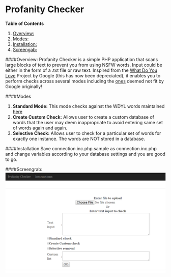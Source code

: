 # Profanity Checker
**Table of Contents** 
  1. [Overview:](#overview)
  2. [Modes:](#modes)
  3. [Installation:](#installation)
  4. [Screengab:](#screengrab)

####Overview:
Profanity Checker is a simple PHP application that scans large blocks of text to prevent you from using NSFW words. 
Input could be either in the form of a .txt file or raw text.
Inspired from the [What Do You Love](https://en.wikipedia.org/wiki/WDYL_(search_engine)) Project by Google (this has now been depreciated), it enables you to perform checks across several modes including the [ones](https://gist.github.com/jamiew/1112488) deemed not fit by Google originally!

####Modes
  1. **Standard Mode:** This mode checks against the WDYL words maintained [here](https://gist.github.com/jamiew/1112488)
  2. **Create Custom Check:** Allows user to create a custom database of words that the user may deem inappropriate to avoid entering same set of words again and again.
  3. **Selective Check:** Allows user to check for a particular set of words for exactly one instance. The words are NOT stored in a database.

####Installation 
  Save connection.inc.php.sample as connection.inc.php and change variables according to your database settings and you are good to go.

####Screengrab:
![](screengrab/screenshot.png?raw=true)

